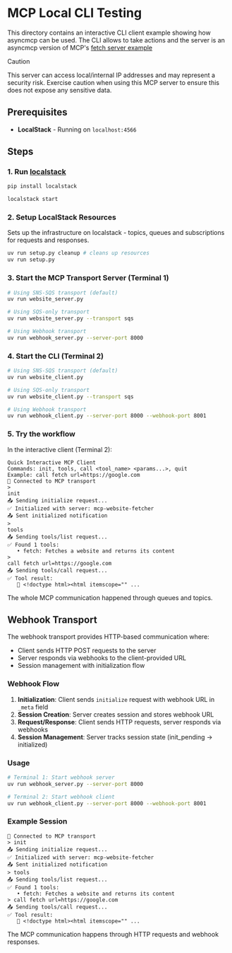 # MCP Local CLI Testing

This directory contains an interactive CLI client example showing how asyncmcp can be used. 
The CLI allows to take actions and the server is an asyncmcp version of MCP's [fetch server example](https://github.com/modelcontextprotocol/servers/tree/main/src/fetch)

> [!CAUTION]
> This server can access local/internal IP addresses and may represent a security risk. Exercise caution when using this MCP server to ensure this does not expose any sensitive data.


## Prerequisites

- **LocalStack** - Running on `localhost:4566`

## Steps

### 1. Run [localstack](https://www.localstack.cloud/)

```bash
pip install localstack
```

```bash
localstack start
```

### 2. Setup LocalStack Resources
Sets up the infrastructure on localstack - topics, queues and subscriptions for requests and responses.

```bash
uv run setup.py cleanup # cleans up resources
uv run setup.py
```

### 3. Start the MCP Transport Server (Terminal 1)

```bash
# Using SNS-SQS transport (default)
uv run website_server.py

# Using SQS-only transport
uv run website_server.py --transport sqs

# Using Webhook transport
uv run webhook_server.py --server-port 8000
```

### 4. Start the CLI (Terminal 2) 

```bash
# Using SNS-SQS transport (default)
uv run website_client.py

# Using SQS-only transport
uv run website_client.py --transport sqs

# Using Webhook transport
uv run webhook_client.py --server-port 8000 --webhook-port 8001
```

### 5. Try the workflow

In the interactive client (Terminal 2):
```
Quick Interactive MCP Client
Commands: init, tools, call <tool_name> <params...>, quit
Example: call fetch url=https://google.com
🔗 Connected to MCP transport
>
init
📤 Sending initialize request...
✅ Initialized with server: mcp-website-fetcher
📤 Sent initialized notification
>
tools
📤 Sending tools/list request...
✅ Found 1 tools:
   • fetch: Fetches a website and returns its content
>
call fetch url=https://google.com
📤 Sending tools/call request...
✅ Tool result:
   📄 <!doctype html><html itemscope="" ...
```

The whole MCP communication happened through queues and topics.

## Webhook Transport

The webhook transport provides HTTP-based communication where:
- Client sends HTTP POST requests to the server
- Server responds via webhooks to the client-provided URL
- Session management with initialization flow

### Webhook Flow

1. **Initialization**: Client sends `initialize` request with webhook URL in `_meta` field
2. **Session Creation**: Server creates session and stores webhook URL
3. **Request/Response**: Client sends HTTP requests, server responds via webhooks
4. **Session Management**: Server tracks session state (init_pending → initialized)

### Usage

```bash
# Terminal 1: Start webhook server
uv run webhook_server.py --server-port 8000

# Terminal 2: Start webhook client
uv run webhook_client.py --server-port 8000 --webhook-port 8001
```

### Example Session

```
🔗 Connected to MCP transport
> init
📤 Sending initialize request...
✅ Initialized with server: mcp-website-fetcher
📤 Sent initialized notification
> tools
📤 Sending tools/list request...
✅ Found 1 tools:
   • fetch: Fetches a website and returns its content
> call fetch url=https://google.com
📤 Sending tools/call request...
✅ Tool result:
   📄 <!doctype html><html itemscope="" ...
```

The MCP communication happens through HTTP requests and webhook responses.
